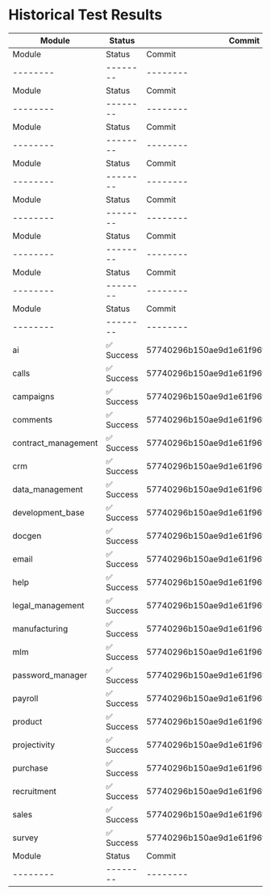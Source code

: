 # Historical Test Results

| Module | Status | Commit | Timestamp | Run URL |
|--------|--------|--------|-----------|---------|
| Module | Status | Commit | Timestamp | Run URL |
|--------|--------|--------|-----------|---------|
| Module | Status | Commit | Timestamp | Run URL |
|--------|--------|--------|-----------|---------|
| Module | Status | Commit | Timestamp | Run URL |
|--------|--------|--------|-----------|---------|
| Module | Status | Commit | Timestamp | Run URL |
|--------|--------|--------|-----------|---------|
| Module | Status | Commit | Timestamp | Run URL |
|--------|--------|--------|-----------|---------|
| Module | Status | Commit | Timestamp | Run URL |
|--------|--------|--------|-----------|---------|
| Module | Status | Commit | Timestamp | Run URL |
|--------|--------|--------|-----------|---------|
| Module | Status | Commit | Timestamp | Run URL |
|--------|--------|--------|-----------|---------|
| ai | ✅ Success | 57740296b150ae9d1e61f96f42fe02b7fe58b980 | 2025-08-26T15:31:53Z | [https://github.com/yiptsunho/demo_master_repository_for_CICD/actions/runs/17242901030](https://github.com/yiptsunho/demo_master_repository_for_CICD/actions/runs/17242901030) |
| calls | ✅ Success | 57740296b150ae9d1e61f96f42fe02b7fe58b980 | 2025-08-26T15:31:53Z | [https://github.com/yiptsunho/demo_master_repository_for_CICD/actions/runs/17242901030](https://github.com/yiptsunho/demo_master_repository_for_CICD/actions/runs/17242901030) |
| campaigns | ✅ Success | 57740296b150ae9d1e61f96f42fe02b7fe58b980 | 2025-08-26T15:31:53Z | [https://github.com/yiptsunho/demo_master_repository_for_CICD/actions/runs/17242901030](https://github.com/yiptsunho/demo_master_repository_for_CICD/actions/runs/17242901030) |
| comments | ✅ Success | 57740296b150ae9d1e61f96f42fe02b7fe58b980 | 2025-08-26T15:31:53Z | [https://github.com/yiptsunho/demo_master_repository_for_CICD/actions/runs/17242901030](https://github.com/yiptsunho/demo_master_repository_for_CICD/actions/runs/17242901030) |
| contract_management | ✅ Success | 57740296b150ae9d1e61f96f42fe02b7fe58b980 | 2025-08-26T15:31:53Z | [https://github.com/yiptsunho/demo_master_repository_for_CICD/actions/runs/17242901030](https://github.com/yiptsunho/demo_master_repository_for_CICD/actions/runs/17242901030) |
| crm | ✅ Success | 57740296b150ae9d1e61f96f42fe02b7fe58b980 | 2025-08-26T15:31:53Z | [https://github.com/yiptsunho/demo_master_repository_for_CICD/actions/runs/17242901030](https://github.com/yiptsunho/demo_master_repository_for_CICD/actions/runs/17242901030) |
| data_management | ✅ Success | 57740296b150ae9d1e61f96f42fe02b7fe58b980 | 2025-08-26T15:31:53Z | [https://github.com/yiptsunho/demo_master_repository_for_CICD/actions/runs/17242901030](https://github.com/yiptsunho/demo_master_repository_for_CICD/actions/runs/17242901030) |
| development_base | ✅ Success | 57740296b150ae9d1e61f96f42fe02b7fe58b980 | 2025-08-26T15:31:53Z | [https://github.com/yiptsunho/demo_master_repository_for_CICD/actions/runs/17242901030](https://github.com/yiptsunho/demo_master_repository_for_CICD/actions/runs/17242901030) |
| docgen | ✅ Success | 57740296b150ae9d1e61f96f42fe02b7fe58b980 | 2025-08-26T15:31:53Z | [https://github.com/yiptsunho/demo_master_repository_for_CICD/actions/runs/17242901030](https://github.com/yiptsunho/demo_master_repository_for_CICD/actions/runs/17242901030) |
| email | ✅ Success | 57740296b150ae9d1e61f96f42fe02b7fe58b980 | 2025-08-26T15:31:53Z | [https://github.com/yiptsunho/demo_master_repository_for_CICD/actions/runs/17242901030](https://github.com/yiptsunho/demo_master_repository_for_CICD/actions/runs/17242901030) |
| help | ✅ Success | 57740296b150ae9d1e61f96f42fe02b7fe58b980 | 2025-08-26T15:31:53Z | [https://github.com/yiptsunho/demo_master_repository_for_CICD/actions/runs/17242901030](https://github.com/yiptsunho/demo_master_repository_for_CICD/actions/runs/17242901030) |
| legal_management | ✅ Success | 57740296b150ae9d1e61f96f42fe02b7fe58b980 | 2025-08-26T15:31:53Z | [https://github.com/yiptsunho/demo_master_repository_for_CICD/actions/runs/17242901030](https://github.com/yiptsunho/demo_master_repository_for_CICD/actions/runs/17242901030) |
| manufacturing | ✅ Success | 57740296b150ae9d1e61f96f42fe02b7fe58b980 | 2025-08-26T15:31:53Z | [https://github.com/yiptsunho/demo_master_repository_for_CICD/actions/runs/17242901030](https://github.com/yiptsunho/demo_master_repository_for_CICD/actions/runs/17242901030) |
| mlm | ✅ Success | 57740296b150ae9d1e61f96f42fe02b7fe58b980 | 2025-08-26T15:31:53Z | [https://github.com/yiptsunho/demo_master_repository_for_CICD/actions/runs/17242901030](https://github.com/yiptsunho/demo_master_repository_for_CICD/actions/runs/17242901030) |
| password_manager | ✅ Success | 57740296b150ae9d1e61f96f42fe02b7fe58b980 | 2025-08-26T15:31:53Z | [https://github.com/yiptsunho/demo_master_repository_for_CICD/actions/runs/17242901030](https://github.com/yiptsunho/demo_master_repository_for_CICD/actions/runs/17242901030) |
| payroll | ✅ Success | 57740296b150ae9d1e61f96f42fe02b7fe58b980 | 2025-08-26T15:31:53Z | [https://github.com/yiptsunho/demo_master_repository_for_CICD/actions/runs/17242901030](https://github.com/yiptsunho/demo_master_repository_for_CICD/actions/runs/17242901030) |
| product | ✅ Success | 57740296b150ae9d1e61f96f42fe02b7fe58b980 | 2025-08-26T15:31:53Z | [https://github.com/yiptsunho/demo_master_repository_for_CICD/actions/runs/17242901030](https://github.com/yiptsunho/demo_master_repository_for_CICD/actions/runs/17242901030) |
| projectivity | ✅ Success | 57740296b150ae9d1e61f96f42fe02b7fe58b980 | 2025-08-26T15:31:53Z | [https://github.com/yiptsunho/demo_master_repository_for_CICD/actions/runs/17242901030](https://github.com/yiptsunho/demo_master_repository_for_CICD/actions/runs/17242901030) |
| purchase | ✅ Success | 57740296b150ae9d1e61f96f42fe02b7fe58b980 | 2025-08-26T15:31:53Z | [https://github.com/yiptsunho/demo_master_repository_for_CICD/actions/runs/17242901030](https://github.com/yiptsunho/demo_master_repository_for_CICD/actions/runs/17242901030) |
| recruitment | ✅ Success | 57740296b150ae9d1e61f96f42fe02b7fe58b980 | 2025-08-26T15:31:53Z | [https://github.com/yiptsunho/demo_master_repository_for_CICD/actions/runs/17242901030](https://github.com/yiptsunho/demo_master_repository_for_CICD/actions/runs/17242901030) |
| sales | ✅ Success | 57740296b150ae9d1e61f96f42fe02b7fe58b980 | 2025-08-26T15:31:53Z | [https://github.com/yiptsunho/demo_master_repository_for_CICD/actions/runs/17242901030](https://github.com/yiptsunho/demo_master_repository_for_CICD/actions/runs/17242901030) |
| survey | ✅ Success | 57740296b150ae9d1e61f96f42fe02b7fe58b980 | 2025-08-26T15:31:53Z | [https://github.com/yiptsunho/demo_master_repository_for_CICD/actions/runs/17242901030](https://github.com/yiptsunho/demo_master_repository_for_CICD/actions/runs/17242901030) |
| Module | Status | Commit | Timestamp | Run URL |
|--------|--------|--------|-----------|---------|
